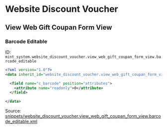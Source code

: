 # Website Discount Voucher
## View Web Gift Coupan Form View  
### Barcode Editable  
ID: `mint_system.website_discount_voucher.view_web_gift_coupan_form_view.barcode_editable`  
```xml
<?xml version="1.0"?>
<data inherit_id="website_discount_voucher.view_web_gift_coupan_form_view" priority="50">

  <field name="c_barcode" position="attributes">
    <attribute name="readonly">0</attribute>
  </field>

</data>

```
Source: [snippets/website_discount_voucher.view_web_gift_coupan_form_view.barcode_editable.xml](https://github.com/Mint-System/Odoo-Build/tree/14.0/snippets/website_discount_voucher.view_web_gift_coupan_form_view.barcode_editable.xml)

